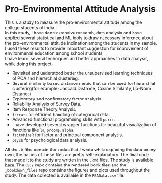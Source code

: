 # Pro-Environmental Attitude Analysis
This is a study to measure the pro-environmental attitude among the college students of India.\
In this study, I have done extensive research, data analysis and have applied several statistical and ML tools to draw necessary inference about the pro-environmental attitude inclination among the students in my sample. I used these results to provide important suggestion for improvement of environmental education among school students.\
I have learnt several techniques and better approaches to data analysis, while doing this project-
- Revisited and understood better the unsupervised learning techniques of PCA and hierarchial clustering.
- Several similarity based distance metric that can be used for hierarchial clustering(for example- Jaccard Distance, Cosine Similarity, Lp-Norm Distance)
- Exploratory and confirmatory factor analysis.
- Reliability Analysis of Survey Data.
- Item Response Theory Analysis.
- `forcats` for efficient handling of categorical data.
- Advanced functional programming skills with `purrr`.
- I have developed several wrapper functions for beautiful visualization of functions like `lm`, `prcomp`, `alpha`.
- `factoMineR` for factor and principal component analysis.
- `psych` for psychological data analysis.

All the `.R` files contain the codes that I wrote while exploring the data on my own, the names of these files are pretty self-explanatory. The final code that made it to the study are written in the `.Rmd` files. The study is available [here](https://rishidarkdevil.github.io/Pro-Environmental-Attitude-Analysis/). The `docs` repo contains the rendered book files and the `_bookdown_files` repo contains the figures and plots used throughout the study. The data collected is available in the `PEAData.csv` file.
